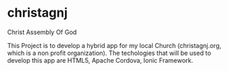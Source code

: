 # christagnj
Christ Assembly Of God


This Project is to develop a hybrid app for my local Church (christagnj.org, which is a non profit organization).
The techologies that will be used to develop this app are HTML5, Apache Cordova, Ionic Framework.
